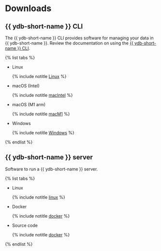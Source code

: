 # Downloads

## {{ ydb-short-name }} CLI

The {{ ydb-short-name }} CLI provides software for managing your data in {{ ydb-short-name }}.
Review the documentation on using the [{{ ydb-short-name }} CLI](../reference/ydb-cli/index.md).

{% list tabs %}

- Linux

  {% include notitle [Linux](_includes/ydb-cli/linux.md) %}

- macOS (Intel)

  {% include notitle [macIntel](_includes/ydb-cli/darwin_amd64.md) %}

- macOS (M1 arm)

  {% include notitle [macM1](_includes/ydb-cli/darwin_arm64.md) %}

- Windows

  {% include notitle [Windows](_includes/ydb-cli/windows.md) %}

{% endlist %}

## {{ ydb-short-name }} server

Software to run a {{ ydb-short-name }} server.

{% list tabs %}

- Linux

  {% include notitle [linux](_includes/server/linux.md) %}

- Docker

  {% include notitle [docker](_includes/server/docker.md) %}

- Source code

  {% include notitle [docker](_includes/server/source_code.md) %}

{% endlist %}

